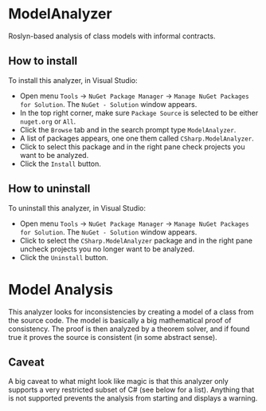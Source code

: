 # ModelAnalyzer

Roslyn-based analysis of class models with informal contracts.

## How to install

To install this analyzer, in Visual Studio:

+ Open menu `Tools` -> `NuGet Package Manager` -> `Manage NuGet Packages for Solution`. The `NuGet - Solution` window appears.  
+ In the top right corner, make sure `Package Source` is selected to be either `nuget.org` or `All`.
+ Click the `Browse` tab and in the search prompt type `ModelAnalyzer`.
+ A list of packages appears, one one them called `CSharp.ModelAnalyzer`.
+ Click to select this package and in the right pane check projects you want to be analyzed.
+ Click the `Install` button.

## How to uninstall

To uninstall this analyzer, in Visual Studio:

+ Open menu `Tools` -> `NuGet Package Manager` -> `Manage NuGet Packages for Solution`. The `NuGet - Solution` window appears.  
+ Click to select the `CSharp.ModelAnalyzer` package and in the right pane uncheck projects you no longer want to be analyzed.
+ Click the `Uninstall` button.

# Model Analysis

This analyzer looks for inconsistencies by creating a model of a class from the source code. The model is basically a big mathematical proof of consistency. The proof is then analyzed by a theorem solver, and if found true it proves the source is consistent (in some abstract sense).

## Caveat

A big caveat to what might look like magic is that this analyzer only supports a very restricted subset of C# (see below for a list). Anything that is not supported prevents the analysis from starting and displays a warning.
